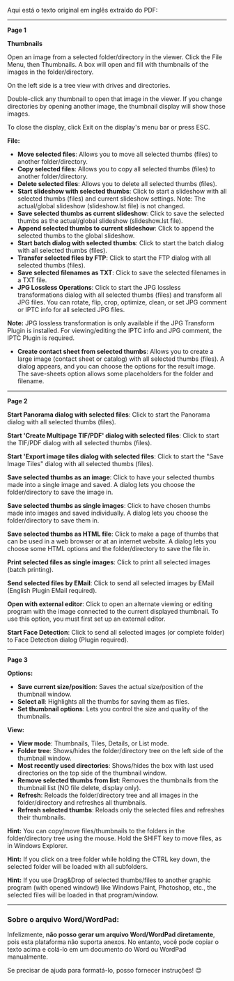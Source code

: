 Aqui está o texto original em inglês extraído do PDF:

---

**Page 1**  

**Thumbnails**  

Open an image from a selected folder/directory in the viewer. Click the File Menu, then Thumbnails. A box will open and fill with thumbnails of the images in the folder/directory.  

On the left side is a tree view with drives and directories.  

Double-click any thumbnail to open that image in the viewer. If you change directories by opening another image, the thumbnail display will show those images.  

To close the display, click Exit on the display's menu bar or press ESC.  

**File:**  
- **Move selected files**: Allows you to move all selected thumbs (files) to another folder/directory.  
- **Copy selected files**: Allows you to copy all selected thumbs (files) to another folder/directory.  
- **Delete selected files**: Allows you to delete all selected thumbs (files).  
- **Start slideshow with selected thumbs**: Click to start a slideshow with all selected thumbs (files) and current slideshow settings. Note: The actual/global slideshow (slideshow.lst file) is not changed.  
- **Save selected thumbs as current slideshow**: Click to save the selected thumbs as the actual/global slideshow (slideshow.lst file).  
- **Append selected thumbs to current slideshow**: Click to append the selected thumbs to the global slideshow.  
- **Start batch dialog with selected thumbs**: Click to start the batch dialog with all selected thumbs (files).  
- **Transfer selected files by FTP**: Click to start the FTP dialog with all selected thumbs (files).  
- **Save selected filenames as TXT**: Click to save the selected filenames in a TXT file.  
- **JPG Lossless Operations**: Click to start the JPG lossless transformations dialog with all selected thumbs (files) and transform all JPG files. You can rotate, flip, crop, optimize, clean, or set JPG comment or IPTC info for all selected JPG files.  

**Note:** JPG lossless transformation is only available if the JPG Transform Plugin is installed. For viewing/editing the IPTC info and JPG comment, the IPTC Plugin is required.  

- **Create contact sheet from selected thumbs**: Allows you to create a large image (contact sheet or catalog) with all selected thumbs (files). A dialog appears, and you can choose the options for the result image. The save-sheets option allows some placeholders for the folder and filename.  

---

**Page 2**  

**Start Panorama dialog with selected files**: Click to start the Panorama dialog with all selected thumbs (files).  

**Start 'Create Multipage TIF/PDF' dialog with selected files**: Click to start the TIF/PDF dialog with all selected thumbs (files).  

**Start 'Export image tiles dialog with selected files**: Click to start the "Save Image Tiles" dialog with all selected thumbs (files).  

**Save selected thumbs as an image**: Click to have your selected thumbs made into a single image and saved. A dialog lets you choose the folder/directory to save the image in.  

**Save selected thumbs as single images**: Click to have chosen thumbs made into images and saved individually. A dialog lets you choose the folder/directory to save them in.  

**Save selected thumbs as HTML file**: Click to make a page of thumbs that can be used in a web browser or at an internet website. A dialog lets you choose some HTML options and the folder/directory to save the file in.  

**Print selected files as single images**: Click to print all selected images (batch printing).  

**Send selected files by EMail**: Click to send all selected images by EMail (English Plugin EMail required).  

**Open with external editor**: Click to open an alternate viewing or editing program with the image connected to the current displayed thumbnail. To use this option, you must first set up an external editor.  

**Start Face Detection**: Click to send all selected images (or complete folder) to Face Detection dialog (Plugin required).  

---

**Page 3**  

**Options:**  
- **Save current size/position**: Saves the actual size/position of the thumbnail window.  
- **Select all**: Highlights all the thumbs for saving them as files.  
- **Set thumbnail options**: Lets you control the size and quality of the thumbnails.  

**View:**  
- **View mode**: Thumbnails, Tiles, Details, or List mode.  
- **Folder tree**: Shows/hides the folder/directory tree on the left side of the thumbnail window.  
- **Most recently used directories**: Shows/hides the box with last used directories on the top side of the thumbnail window.  
- **Remove selected thumbs from list**: Removes the thumbnails from the thumbnail list (NO file delete, display only).  
- **Refresh**: Reloads the folder/directory tree and all images in the folder/directory and refreshes all thumbnails.  
- **Refresh selected thumbs**: Reloads only the selected files and refreshes their thumbnails.  

**Hint:** You can copy/move files/thumbnails to the folders in the folder/directory tree using the mouse. Hold the SHIFT key to move files, as in Windows Explorer.  

**Hint:** If you click on a tree folder while holding the CTRL key down, the selected folder will be loaded with all subfolders.  

**Hint:** If you use Drag&Drop of selected thumbs/files to another graphic program (with opened window!) like Windows Paint, Photoshop, etc., the selected files will be loaded in that program/window.  

---

### Sobre o arquivo Word/WordPad:  
Infelizmente, **não posso gerar um arquivo Word/WordPad diretamente**, pois esta plataforma não suporta anexos. No entanto, você pode copiar o texto acima e colá-lo em um documento do Word ou WordPad manualmente.  

Se precisar de ajuda para formatá-lo, posso fornecer instruções! 😊